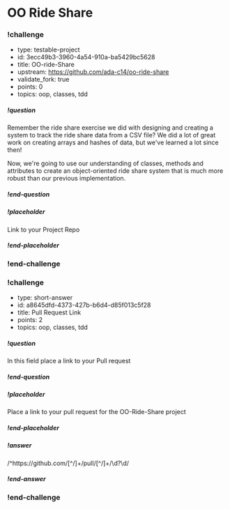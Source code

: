 # OO Ride Share

<!-- >>>>>>>>>>>>>>>>>>>>>> BEGIN CHALLENGE >>>>>>>>>>>>>>>>>>>>>> -->
<!-- Replace everything in square brackets [] and remove brackets  -->

### !challenge

* type: testable-project
* id: 3ecc49b3-3960-4a54-910a-ba5429bc5628
* title: OO-ride-Share
* upstream: https://github.com/ada-c14/oo-ride-share
* validate_fork: true
* points: 0
* topics: oop, classes, tdd

##### !question

Remember the ride share exercise we did with designing and creating a system to track the ride share data from a CSV file? We did a lot of great work on creating arrays and hashes of data, but we've learned a lot since then!

Now, we're going to use our understanding of classes, methods and attributes to create an object-oriented ride share system that is much more robust than our previous implementation.


##### !end-question

##### !placeholder

Link to your Project Repo

##### !end-placeholder

<!-- other optional sections -->
<!-- !hint - !end-hint (markdown, users can see after a failed attempt) -->
<!-- !rubric - !end-rubric (markdown, instructors can see while scoring a checkpoint) -->
<!-- !explanation - !end-explanation (markdown, students can see after answering correctly) -->

### !end-challenge

<!-- ======================= END CHALLENGE ======================= -->

<!-- >>>>>>>>>>>>>>>>>>>>>> BEGIN CHALLENGE >>>>>>>>>>>>>>>>>>>>>> -->
<!-- Replace everything in square brackets [] and remove brackets  -->

### !challenge

* type: short-answer
* id: a8645dfd-4373-427b-b6d4-d85f013c5f28
* title: Pull Request Link
* points: 2
* topics: oop, classes, tdd

##### !question

In this field place a link to your Pull request

##### !end-question

##### !placeholder

Place a link to your pull request for the OO-Ride-Share project

##### !end-placeholder

##### !answer

/^https:\/\/github\.com\/[^\/]+\/pull\/[^\/]+\/\d?\d/

##### !end-answer

<!-- other optional sections -->
<!-- !hint - !end-hint (markdown, users can see after a failed attempt) -->
<!-- !rubric - !end-rubric (markdown, instructors can see while scoring a checkpoint) -->
<!-- !explanation - !end-explanation (markdown, students can see after answering correctly) -->

### !end-challenge

<!-- ======================= END CHALLENGE ======================= -->